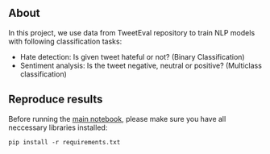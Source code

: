 ## About
In this project, we use data from TweetEval repository to train NLP models with following classification tasks:
- Hate detection: Is given tweet hateful or not? (Binary Classification)
- Sentiment analysis: Is the tweet negative, neutral or positive? (Multiclass classification)

## Reproduce results
Before running the [main notebook](main.ipynb), please make sure you have all
neccessary libraries installed:

```
pip install -r requirements.txt
```

